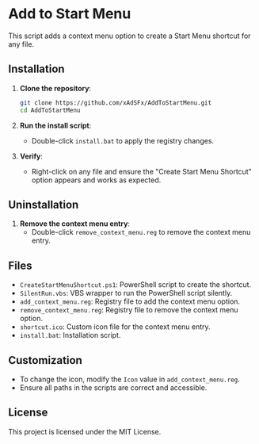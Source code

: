 # Add to Start Menu

This script adds a context menu option to create a Start Menu shortcut for any file.

## Installation

1. **Clone the repository**:
    ```sh
    git clone https://github.com/xAdSFx/AddToStartMenu.git
    cd AddToStartMenu
    ```

2. **Run the install script**:
    - Double-click `install.bat` to apply the registry changes.

3. **Verify**:
    - Right-click on any file and ensure the "Create Start Menu Shortcut" option appears and works as expected.

## Uninstallation

1. **Remove the context menu entry**:
    - Double-click `remove_context_menu.reg` to remove the context menu entry.

## Files

- `CreateStartMenuShortcut.ps1`: PowerShell script to create the shortcut.
- `SilentRun.vbs`: VBS wrapper to run the PowerShell script silently.
- `add_context_menu.reg`: Registry file to add the context menu option.
- `remove_context_menu.reg`: Registry file to remove the context menu option.
- `shortcut.ico`: Custom icon file for the context menu entry.
- `install.bat`: Installation script.

## Customization

- To change the icon, modify the `Icon` value in `add_context_menu.reg`.
- Ensure all paths in the scripts are correct and accessible.

## License

This project is licensed under the MIT License.
